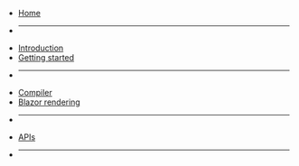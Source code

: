 * [Home](/)
* -----
* [Introduction](/articles/conceptual/Conceptual.md)
* [Getting started](/README.md#getting-started)
* ---
* [Compiler](/articles/compiler/README.md)
* [Blazor rendering](/articles/blazor/README.md)
* ---
* [APIs](/apis.md)
* ----